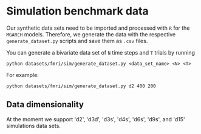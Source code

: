 # Simulation benchmark data

Our synthetic data sets need to be imported and processed with `R` for the `MGARCH` models.
Therefore, we generate the data with the respective `generate_dataset.py` scripts and save them as `.csv` files.

You can generate a bivariate data set of `N` time steps and `T` trials by running

```shell
python datasets/fmri/sim/generate_dataset.py <data_set_name> <N> <T>
```

For example:

```shell
python datasets/fmri/sim/generate_dataset.py d2 400 200
```

## Data dimensionality

At the moment we support 'd2', 'd3d', 'd3s', 'd4s', 'd6s', 'd9s', and 'd15' simulations data sets.
